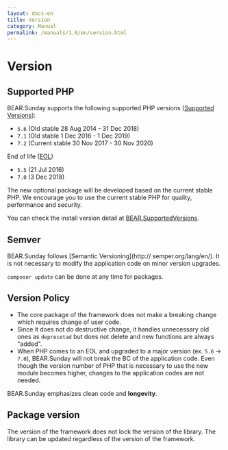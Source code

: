 ```yaml
---
layout: docs-en
title: Version
category: Manual
permalink: /manuals/1.0/en/version.html
---
```


# Version

## Supported PHP

BEAR.Sunday supports the following supported PHP versions ([Supported Versions](http://php.net/supported-versions.php)):

* `5.6` (Old stable 28 Aug 2014 - 31 Dec 2018)
* `7.1` (Old stable 1 Dec 2016 - 1 Dec 2019)
* `7.2` (Current stable 30 Nov 2017 - 30 Nov 2020)

End of life ([EOL](http://php.net/eol.php))

* `5.5` (21 Jul 2016)
* `7.0` (3 Dec 2018)

The new optional package will be developed based on the current stable PHP. We encourage you to use the current stable PHP for quality, performance and security.

You can check the install version detail at [BEAR.SupportedVersions](https://travis-ci.org/bearsunday/BEAR.SupportedVersions).

## Semver

BEAR.Sunday follows [Semantic Versioning](http://
semper.org/lang/en/). It is not necessary to modify the application code on minor version upgrades.

`composer update` can be done at any time for packages.

## Version Policy

 * The core package of the framework does not make a breaking change which requires change of user code.
 * Since it does not do destructive change, it handles unnecessary old ones as `deprecetad` but does not delete and new functions are always "added".
 * When PHP comes to an EOL and upgraded to a major version (ex. `5.6` →` 7.0`), BEAR.Sunday will not break the BC of the application code. Even though the version number of PHP that is necessary to use the new module becomes higher, changes to the application codes are not needed.

BEAR.Sunday emphasizes clean code and **longevity**.

## Package version

The version of the framework does not lock the version of the library. The library can be updated regardless of the version of the framework.
